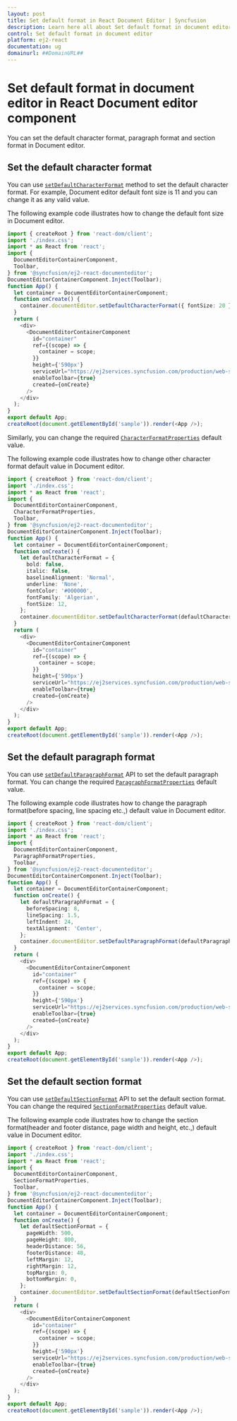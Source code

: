 ```yaml
---
layout: post
title: Set default format in React Document Editor | Syncfusion
description: Learn here all about Set default format in document editor in Syncfusion React Document editor component of Syncfusion Essential JS 2 and more.
control: Set default format in document editor 
platform: ej2-react
documentation: ug
domainurl: ##DomainURL##
---
```


# Set default format in document editor in React Document editor component

You can set the default character format, paragraph format and section format in Document editor.

## Set the default character format

You can use [`setDefaultCharacterFormat`](https://ej2.syncfusion.com/react/documentation/api/document-editor/#setdefaultcharacterformat) method to set the default character format. For example, Document editor default font size is 11 and you can change it as any valid value.

The following example code illustrates how to change the default font size in Document editor.

```ts
import { createRoot } from 'react-dom/client';
import './index.css';
import * as React from 'react';
import {
  DocumentEditorContainerComponent,
  Toolbar,
} from '@syncfusion/ej2-react-documenteditor';
DocumentEditorContainerComponent.Inject(Toolbar);
function App() {
  let container = DocumentEditorContainerComponent;
  function onCreate() {
    container.documentEditor.setDefaultCharacterFormat({ fontSize: 20 });
  }
  return (
    <div>
      <DocumentEditorContainerComponent
        id="container"
        ref={(scope) => {
          container = scope;
        }}
        height={'590px'}
        serviceUrl="https://ej2services.syncfusion.com/production/web-services/api/documenteditor/"
        enableToolbar={true}
        created={onCreate}
      />
    </div>
  );
}
export default App;
createRoot(document.getElementById('sample')).render(<App />);

```

Similarly, you can change the required [`CharacterFormatProperties`](https://ej2.syncfusion.com/react/documentation/api/document-editor/characterFormatProperties) default value.

The following example code illustrates how to change other character format default value in Document editor.

```ts
import { createRoot } from 'react-dom/client';
import './index.css';
import * as React from 'react';
import {
  DocumentEditorContainerComponent,
  CharacterFormatProperties,
  Toolbar,
} from '@syncfusion/ej2-react-documenteditor';
DocumentEditorContainerComponent.Inject(Toolbar);
function App() {
  let container = DocumentEditorContainerComponent;
  function onCreate() {
    let defaultCharacterFormat = {
      bold: false,
      italic: false,
      baselineAlignment: 'Normal',
      underline: 'None',
      fontColor: '#000000',
      fontFamily: 'Algerian',
      fontSize: 12,
    };
    container.documentEditor.setDefaultCharacterFormat(defaultCharacterFormat);
  }
  return (
    <div>
      <DocumentEditorContainerComponent
        id="container"
        ref={(scope) => {
          container = scope;
        }}
        height={'590px'}
        serviceUrl="https://ej2services.syncfusion.com/production/web-services/api/documenteditor/"
        enableToolbar={true}
        created={onCreate}
      />
    </div>
  );
}
export default App;
createRoot(document.getElementById('sample')).render(<App />);

```

## Set the default paragraph format

You can use [`setDefaultParagraphFormat`](https://ej2.syncfusion.com/react/documentation/api/document-editor/#setdefaultparagraphformat) API to set the default paragraph format. You can change the required [`ParagraphFormatProperties`](https://ej2.syncfusion.com/react/documentation/api/document-editor/paragraphFormatProperties/) default value.

The following example code illustrates how to change the paragraph format(before spacing, line spacing etc.,) default value in Document editor.

```ts
import { createRoot } from 'react-dom/client';
import './index.css';
import * as React from 'react';
import {
  DocumentEditorContainerComponent,
  ParagraphFormatProperties,
  Toolbar,
} from '@syncfusion/ej2-react-documenteditor';
DocumentEditorContainerComponent.Inject(Toolbar);
function App() {
  let container = DocumentEditorContainerComponent;
  function onCreate() {
    let defaultParagraphFormat = {
      beforeSpacing: 8,
      lineSpacing: 1.5,
      leftIndent: 24,
      textAlignment: 'Center',
    };
    container.documentEditor.setDefaultParagraphFormat(defaultParagraphFormat);
  }
  return (
    <div>
      <DocumentEditorContainerComponent
        id="container"
        ref={(scope) => {
          container = scope;
        }}
        height={'590px'}
        serviceUrl="https://ej2services.syncfusion.com/production/web-services/api/documenteditor/"
        enableToolbar={true}
        created={onCreate}
      />
    </div>
  );
}
export default App;
createRoot(document.getElementById('sample')).render(<App />);

```

## Set the default section format

You can use [`setDefaultSectionFormat`](https://ej2.syncfusion.com/react/documentation/api/document-editor/#setdefaultsectionformat) API to set the default section format. You can change the required [`SectionFormatProperties`](https://ej2.syncfusion.com/react/documentation/api/document-editor/sectionFormatProperties/) default value.

The following example code illustrates how to change the section format(header and footer distance, page width and height, etc.,) default value in Document editor.

```ts
import { createRoot } from 'react-dom/client';
import './index.css';
import * as React from 'react';
import {
  DocumentEditorContainerComponent,
  SectionFormatProperties,
  Toolbar,
} from '@syncfusion/ej2-react-documenteditor';
DocumentEditorContainerComponent.Inject(Toolbar);
function App() {
  let container = DocumentEditorContainerComponent;
  function onCreate() {
    let defaultSectionFormat = {
      pageWidth: 500,
      pageHeight: 800,
      headerDistance: 56,
      footerDistance: 48,
      leftMargin: 12,
      rightMargin: 12,
      topMargin: 0,
      bottomMargin: 0,
    };
    container.documentEditor.setDefaultSectionFormat(defaultSectionFormat);
  }
  return (
    <div>
      <DocumentEditorContainerComponent
        id="container"
        ref={(scope) => {
          container = scope;
        }}
        height={'590px'}
        serviceUrl="https://ej2services.syncfusion.com/production/web-services/api/documenteditor/"
        enableToolbar={true}
        created={onCreate}
      />
    </div>
  );
}
export default App;
createRoot(document.getElementById('sample')).render(<App />);


```
